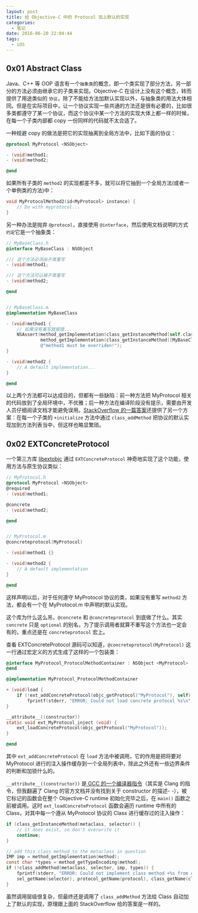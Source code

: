 ```yaml
---
layout: post
title: 给 Objective-C 中的 Protocol 加上默认的实现
categories:
  - 笔记
date: 2016-06-20 22:04:44
tags:
  - iOS
---
```


## 0x01 Abstract Class

Java、C++ 等 OOP 语言有一个`抽象类`的概念，即一个类实现了部分方法，另一部分的方法必须由继承它的子类来实现。Objective-C 在设计上没有这个概念，转而提供了用途类似的 `协议`，除了不能给方法加默认实现以外，与抽象类的用法大体相同。但是在实际项目中，让一个协议实现一些共通的方法还是很有必要的，比如很多类都遵守了某一个协议，而这个协议中某一个方法的实现大体上都一样的时候，在每一个子类内部都 copy 一份同样的代码就不太合适了。

<!-- more -->

一种规避 copy 的做法是把它的实现抽离到全局方法中，比如下面的协议：

```objectivec
@protocol MyProtocol <NSObject>

- (void)method1;
- (void)method2;

@end
```

如果所有子类的 `method2` 的实现都差不多，就可以将它抽到一个全局方法(或者一个单例类的方法)中：

```objectivec
void MyProtocolMethod2(id<MyProtocol> instance) {
    // Do with myprotocol...
}
```

另一种办法是抛弃 `@protocol`，直接使用 `@interface`，然后使用文档说明的方式`约定`它是一个抽象类：

```objectivec
// MyBaseClass.h
@interface MyBaseClass : NSObject

/// 这个方法必须由子类重写
- (void)method1;

/// 这个方法可以被子类重写
- (void)method2;

@end


// MyBaseClass.m
@implementation MyBaseClass

- (void)method1 {
    // 如果没有重写就报错...
    NSAssert(method_getImplementation(class_getInstanceMethod(self.class, _cmd)) !=
             method_getImplementation(class_getInstanceMethod([MyBaseClass class], _cmd)),
             @"method1 must be overriden!");
}

- (void)method2 {
    // A default implementation...
}

@end
```

以上两个方法都可以达成目的，但都有一些缺陷：前一种方法把 MyProtocol 相关的代码放到了全局环境中，不优雅；后一种方法在编译阶段没有提示，需要由开发人员仔细阅读文档才能避免误用。[StackOverflow 的一篇答案](http://stackoverflow.com/questions/4330656/how-do-i-provide-a-default-implementation-for-an-objective-c-protocol)还提供了另一个方案：在每一个子类的 `+initialize` 方法中通过 `class_addMethod` 把协议的默认实现加到方法列表当中，但这样也略显繁琐。

## 0x02 EXTConcreteProtocol

一个第三方库 [libextobjc](https://github.com/jspahrsummers/libextobjc) 通过 `EXTConcreteProtocol` 神奇地实现了这个功能，使用方法与原生协议类似：

```objectivec
// MyProtocol.h
@protocol MyProtocol <NSObject>
@required
- (void)method1;

@concrete
- (void)method2;

@end


// MyProtocol.m
@concreteprotocol(MyProtocol)

- (void)method1 {}

- (void)method2 {
    // A default implementation
}

@end
```

这样声明以后，对于任何遵守 MyProtocol 协议的类，如果没有重写 `method2` 方法，都会有一个在 MyProtocol.m 中声明的默认实现。

这个库为什么这么吊，`@concrete` 和 `@concreteprotocol` 到底做了什么。其实 `concrete` 只是 `optional` 的别名，为了提示调用者就算不重写这个方法也一定会有的，重点还是在 `concreteprotocol` 宏上。

查看 EXTConcreteProtocol 源码可以知道，`@concreteprotocol(MyProtocol)` 这一行通过宏定义的方式生成了这样的一个包装类：

```objectivec
@interface MyProtocol_ProtocolMethodContainer : NSObject <MyProtocol>
@end

@implementation MyProtocol_ProtocolMethodContainer

+ (void)load {
    if (!ext_addConcreteProtocol(objc_getProtocol("MyProtocol"), self))
        fprintf(stderr, "ERROR: Could not load concrete protocol %s\n", "MyProtocol");
}

__attribute__((constructor))
static void ext_MyProtocol_inject (void) {
    ext_loadConcreteProtocol(objc_getProtocol("MyProtocol"));
}

@end
```

其中 `ext_addConcreteProtocol` 在 `load` 方法中被调用，它的作用是把将要对 MyProtocol 进行的注入操作缓存到一个全局列表中，除此之外还有一些边界条件的判断和加锁什么的。

`__attribute__((constructor))` 是[ GCC 的一个编译器指令](https://gcc.gnu.org/onlinedocs/gcc/Common-Function-Attributes.html)（其实是 Clang 的指令，但我翻遍了 Clang 的官方文档并没有找到关于 constructor 的描述- -），被它标记的函数会在整个 Objective-C runtime 初始化完毕之后，在 `main()` 函数之前被调用。这时 `ext_loadConcreteProtocol` 函数会遍历 runtime 中所有的 Class，对其中每一个遵从 MyProtocol 协议的 Class 进行缓存过的注入操作：

```objectivec
if (class_getInstanceMethod(metaclass, selector)) {
    // it does exist, so don't overwrite it
    continue;
}

// add this class method to the metaclass in question
IMP imp = method_getImplementation(method);
const char *types = method_getTypeEncoding(method);
if (!class_addMethod(metaclass, selector, imp, types)) {
    fprintf(stderr, "ERROR: Could not implement class method +%s from concrete protocol %s on class %s\n",
    sel_getName(selector), protocol_getName(protocol), class_getName(class));
}
```

虽然调用层级很复杂，但最终还是调用了 `class_addMethod` 方法给 Class 自动加上了默认的实现，原理跟上面的 StackOverflow 给的答案是一样的。


